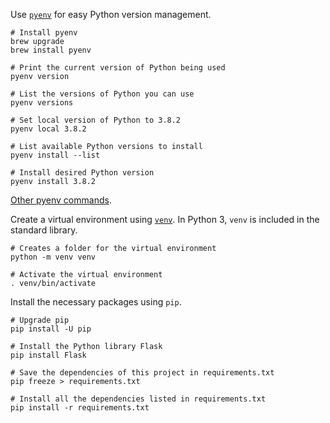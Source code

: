 Use [`pyenv`](https://github.com/pyenv/pyenv) for easy Python version management.

```
# Install pyenv
brew upgrade
brew install pyenv

# Print the current version of Python being used
pyenv version

# List the versions of Python you can use
pyenv versions

# Set local version of Python to 3.8.2
pyenv local 3.8.2

# List available Python versions to install
pyenv install --list

# Install desired Python version
pyenv install 3.8.2
```

[Other pyenv commands](https://github.com/pyenv/pyenv/blob/master/COMMANDS.md).

Create a virtual environment using [`venv`](https://docs.python.org/3/library/venv.html). In Python 3, `venv` is included in the standard library.

```
# Creates a folder for the virtual environment
python -m venv venv

# Activate the virtual environment
. venv/bin/activate
```

Install the necessary packages using `pip`.

```
# Upgrade pip
pip install -U pip

# Install the Python library Flask
pip install Flask

# Save the dependencies of this project in requirements.txt
pip freeze > requirements.txt

# Install all the dependencies listed in requirements.txt
pip install -r requirements.txt
```
